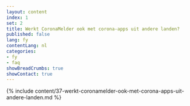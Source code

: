 ```yaml
---
layout: content
index: 1
set: 2
title: Werkt CoronaMelder ook met corona-apps uit andere landen?
published: false
lang: fy
contentLang: nl
categories:
- fy
- faq
showBreadCrumbs: true
showContact: true
---
```

{% include content/37-werkt-coronamelder-ook-met-corona-apps-uit-andere-landen.md %}
